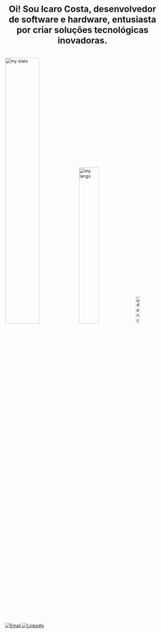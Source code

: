 <h1 align="center">
</h1>

<h1 align="center" >Oi! Sou Icaro Costa, desenvolvedor de software e hardware, entusiasta por criar soluções tecnológicas inovadoras.</h1>
</div>
<h1 align="center">
</h1>

<div>
  <img alt="my stats" aling="top-left" width=47% src="https://github-readme-stats.vercel.app/api?username=Icaro-Costa&show_icons=true&theme=tokyonight"/>
  <img alt="my langs" aling="top-left" width=36% src="https://github-readme-stats.vercel.app/api/top-langs/?username=Icaro-Costa&exclude_repo=Minimalistic-Arch-setup,Codistopia-Monitoria&layout=compact&theme=tokyonight"/>
  <img alt="dancingPenguin" aling="top-left" width=15% src="https://media.tenor.com/0hEQxK9tC7UAAAAi/club-penguin-dance.gif">
</div>

 
 <a href="mailto:Icaro.developerr@gmail.com">
        <img alt="Email" src="https://img.shields.io/badge/Email-icaro.developerr@gmail.com-purple?style=flat&logo=gmail">
    </a>

<a href="https://www.linkedin.com/in/icaro-costa-ic/" target="_blank">
    <img alt="LinkedIn" src="https://img.shields.io/badge/LinkedIn-icaro--costa-blue?style=flat&logo=linkedin">
</a>

 
